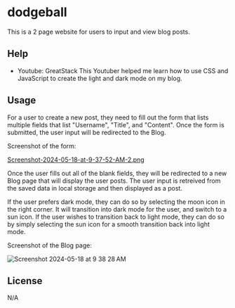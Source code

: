 # dodgeball
This is a 2 page website for users to input and view blog posts.


## Help 
- Youtube: GreatStack 
This Youtuber helped me learn how to use CSS and JavaScript to create the light and dark mode on my blog.

## Usage 
For a user to create a new post, they need to fill out the form that lists multiple fields that list "Username", "Title", and "Content". Once the form is submitted, the user input will be redirected to the Blog.

Screenshot of the form:

[Screenshot-2024-05-18-at-9-37-52-AM-2.png](https://postimg.cc/fVnjVYJn)

Once the user fills out all of the blank fields, they will be redirected to a new Blog page that will display the user posts. 
The user input is retreived from the saved data in local storage and then displayed as a post. 

If the user prefers dark mode, they can do so by selecting the moon icon in the right corner. It will transition into dark mode for the user, and switch to a sun icon. If the user wishes to transition back to light mode, they can do so by simply selecting the sun icon for a smooth transition back into light mode.

Screenshot of the Blog page: 

![Screenshot 2024-05-18 at 9 38 28 AM](https://github.com/selenapix/dodgeball/assets/166179805/221bd2d6-0c47-4909-846f-e5fbcf020053)

## License 
N/A



